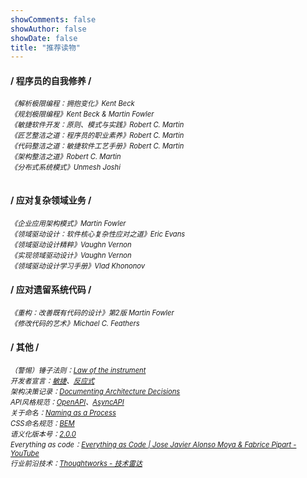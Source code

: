 ```yaml
---
showComments: false
showAuthor: false
showDate: false
title: "推荐读物"
---
```


#### / 程序员的自我修养 /
<em style="float:left;font-size: 0.8em;">《解析极限编程：拥抱变化》Kent Beck</em>\
<em style="float:left;font-size: 0.8em;">《规划极限编程》Kent Beck & Martin Fowler</em>\
<em style="float:left;font-size: 0.8em;">《敏捷软件开发：原则、模式与实践》Robert C. Martin</em>\
<em style="float:left;font-size: 0.8em;">《匠艺整洁之道：程序员的职业素养》Robert C. Martin</em>\
<em style="float:left;font-size: 0.8em;">《代码整洁之道：敏捷软件工艺手册》Robert C. Martin</em>\
<em style="float:left;font-size: 0.8em;">《架构整洁之道》Robert C. Martin</em> \
<em style="float:left;font-size: 0.8em;">《分布式系统模式》Unmesh Joshi</em>

<br>

#### / 应对复杂领域业务 /
<em style="float:left;font-size: 0.8em;">《企业应用架构模式》Martin Fowler</em>\
<em style="float:left;font-size: 0.8em;">《领域驱动设计：软件核心复杂性应对之道》Eric Evans</em>\
<em style="float:left;font-size: 0.8em;">《领域驱动设计精粹》Vaughn Vernon</em>\
<em style="float:left;font-size: 0.8em;">《实现领域驱动设计》Vaughn Vernon</em>\
<em style="float:left;font-size: 0.8em;">《领域驱动设计学习手册》Vlad Khononov</em>
<br>

#### / 应对遗留系统代码 /
<em style="float:left;font-size: 0.8em;">《重构：改善既有代码的设计》第2版 Martin Fowler</em>\
<em style="float:left;font-size: 0.8em;">《修改代码的艺术》Michael C. Feathers</em>
<br>

#### / 其他 /
<em style="float:left;font-size: 0.8em;">（警惕）锤子法则：[Law of the instrument](https://en.wikipedia.org/wiki/Law_of_the_instrument)</em>
\
<em style="float:left;font-size: 0.8em;">开发者宣言：[敏捷](https://agilemanifesto.org/iso/zhchs/manifesto.html)、[反应式](https://www.reactivemanifesto.org/zh-CN)</em>
\
<em style="float:left;font-size: 0.8em;">架构决策记录：[Documenting Architecture Decisions](https://cognitect.com/blog/2011/11/15/documenting-architecture-decisions.html)</em>
\
<em style="float:left;font-size: 0.8em;">API风格规范：[OpenAPI](https://github.com/OAI/OpenAPI-Specification)、[AsyncAPI](https://github.com/asyncapi/spec)</em>
\
<em style="float:left;font-size: 0.8em;">关于命名：[Naming as a Process](https://www.digdeeproots.com/articles/naming-process/)</em>
\
<em style="float:left;font-size: 0.8em;">CSS命名规范：[BEM](https://getbem.com/)</em>
\
<em style="float:left;font-size: 0.8em;">语义化版本号：[2.0.0](https://semver.org/lang/zh-CN/)</em>
\
<em style="float:left;font-size: 0.8em;">Everything as code：[Everything as Code | Jose Javier Alonso Moya & Fabrice Pipart - YouTube](https://www.youtube.com/watch?v=ZXYcy903VDg)</em>
\
<em style="float:left;font-size: 0.8em;">行业前沿技术：[Thoughtworks - 技术雷达](https://www.thoughtworks.com/zh-cn/radar)</em>


<!-- #### / Everything as code /
基础设施即代码（Infrastructure as Code）：[Ansible](https://github.com/ansible/ansible)、[Terraform](https://developer.hashicorp.com/terraform)、[Vagrant](https://developer.hashicorp.com/vagrant)
\
构建即代码（Build as code）：[Gradle](https://docs.gradle.org/current/dsl/)、[pnpm](https://pnpm.io/zh/workspaces)
\
配置即代码（Configuration as Code）：[Traefik](https://doc.traefik.io/traefik/reference/routing-configuration/dynamic-configuration-methods/)、[Dockerfile](https://docs.docker.com/reference/dockerfile/)、[Docker Compose](https://github.com/compose-spec/compose-spec/blob/main/spec.md)、[Kustomize](https://kubectl.docs.kubernetes.io/references/kustomize/)
\
图表即代码（Diagram as Code）：[Mermaid](https://mermaid.js.org/)、[Structurizr](https://structurizr.com/)
\
管道即代码（Pipeline as Code）：[Jenkins](https://www.jenkins.io/doc/book/pipeline/pipeline-as-code/)、[Argo Workflows](https://github.com/argoproj/argo-workflows)、[GitHub Actions](https://docs.github.com/zh/actions/writing-workflows/quickstart)
\
策略即代码（Policy as Code）：[OPA](https://www.openpolicyagent.org/docs)
\
可观测性即代码（Observability as Code）：[Grafana](https://grafana.com/docs/grafana/latest/observability-as-code/) -->
